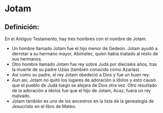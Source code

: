 # Jotam

## Definición: 

En el Antiguo Testamento, hay tres hombres con el nombre de Jotam.

* Un hombre llamado Jotam fue el hijo menor de Gedeón.  Jotam ayudó a derrotar a su hermano mayor, Abimelec, quien había matado al resto de sus hermanos.
* Otro hombre llamado Jotam fue rey sobre Judá por dieciséis años, tras la muerte de su padre Uzías (también conocido como Azarías).
* Así como su padre, el rey Jotam obedeció a Dios y fue un buen rey.
* Aun así, Jotam no quitó los lugares de adoración a ídolos y esto causó que el pueblo de Judá luego se alejara de Dios otra vez. Otro resultado de la adoración a ídolos fue que el hijo de Jotam, Acaz, fuera un rey malvado.
* Jotam también es uno de los ancestros en la lista de la genealogía de Jesucristo en el libro de Mateo.

